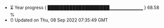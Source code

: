 - ⏳ Year progress { ████████████████████▁▁▁▁▁▁▁▁▁▁ } 68.58 %
- ⏰ Updated on Thu, 08 Sep 2022 07:35:49 GMT

